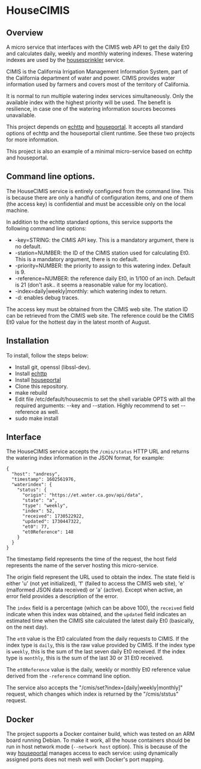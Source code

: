 # HouseCIMIS

## Overview

A micro service that interfaces with the CIMIS web API to get the daily Et0 and calculates daily, weekly and monthly watering indexes. These watering indexes are used by the [housesprinkler](https://github.com/pascal-fb-martin/housesprinkler) service.

CIMIS is the California Irrigation Management Information System, part of the California department of water and power. CIMIS provides water information used by farmers and covers most of the territory of California.

It is normal to run multiple watering index services simultaneously. Only the available index with the highest priority will be used. The benefit is resilience, in case one of the watering information sources becomes unavailable.

This project depends on [echttp](https://github.com/pascal-fb-martin/echttp) and [houseportal](https://github.com/pascal-fb-martin/houseportal). It accepts all standard options of echttp and the houseportal client runtime. See these two projects for more information.

This project is also an example of a minimal micro-service based on echttp and houseportal.

## Command line options.

The HouseCIMIS service is entirely configured from the command line. This is because there are only a handful of configuration items, and one of them (the access key) is confidential and must be accessible only on the local machine.

In addition to the echttp standard options, this service supports the following command line options:

* -key=STRING: the CIMIS API key. This is a mandatory argument, there is no default.
* -station=NUMBER: the ID of the CIMIS station used for calculating Et0. This is a mandatory argument, there is no default.
* -priority=NUMBER: the priority to assign to this watering index. Default is 9.
* -reference=NUMBER: the reference daily Et0, in 1/100 of an inch. Default is 21 (don't ask.. it seems a reasonable value for my location).
* -index=daily|weekly|monthly: which watering index to return.
* -d: enables debug traces.

The access key must be obtained from the CIMIS web site. The station ID can be retrieved from the CIMIS web site. The reference could be the CIMIS Et0 value for the hottest day in the latest month of August.

## Installation

To install, follow the steps below:

* Install git, openssl (libssl-dev).
* Install [echttp](https://github.com/pascal-fb-martin/echttp)
* Install [houseportal](https://github.com/pascal-fb-martin/houseportal)
* Clone this repository.
* make rebuild
* Edit file /etc/default/housecmis to set the shell variable OPTS with all the required arguments: --key and --station. Highly recommend to set --reference as well.
* sudo make install

## Interface

The HouseCIMIS service accepts the `/cmis/status` HTTP URL and returns the watering index information in the JSON format, for example:
```
{
  "host": "andresy",
  "timestamp": 1602561976,
  "waterindex": {
    "status": {
      "origin": "https://et.water.ca.gov/api/data",
      "state": "a",
      "type": "weekly",
      "index": 52,
      "received": 1730522922,
      "updated": 1730447322,
      "et0": 77,
      "et0Reference": 148
    }
  }
}
```
The timestamp field represents the time of the request, the host field represents the name of the server hosting this micro-service.

The origin field represent the URL used to obtain the index. The state field is either 'u' (not yet initialized), 'f' (failed to access the CIMIS web site), 'e' (malformed JSON data received) or 'a' (active). Except when active, an error field provides a description of the error.

The `index` field is a percentage (which can be above 100), the `received` field indicate when this index was obtained, and the `updated` field indicates an estimated time when the CIMIS site calculated the latest daily Et0 (basically, on the next day).

The `et0` value is the Et0 calculated from the daily requests to CIMIS. If the index type is `daily`, this is the raw value provided by CIMIS. If the index type is `weekly`, this is the sum of the last seven daily Et0 received. If the index type is `monthly`, this is the sum of the last 30 or 31 Et0 received.

The `et0Reference` value is the daily, weekly or monthly Et0 reference value derived from the `-reference` command line option.

The service also accepts the "/cmis/set?index=[daily|weekly|monthly]" request, which changes which index is returned by the "/cmis/ststus" request.

## Docker

The project supports a Docker container build, which was tested on an ARM board running Debian. To make it work, all the house containers should be run in host network mode (`--network host` option). This is because of the way [houseportal](https://github.com/pascal-fb-martin/houseportal) manages access to each service: using dynamically assigned ports does not mesh well with Docker's port mapping.

